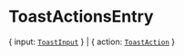 # **ToastActionsEntry**

{ input: [`ToastInput`](./ToastInput) } | { action:
[`ToastAction`](./ToastAction) }

